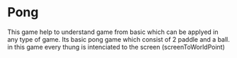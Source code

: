 # Pong
This game help to understand game from basic which can be applyed in any type of game.
Its basic pong game which consist of 2 paddle and a ball.
in this game every thung is intenciated to the screen (screenToWorldPoint)

